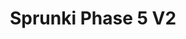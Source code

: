 ---
slug: sprunki-phase-5-v2-1833
title: Sprunki Phase 5 V2
description: "Sprunki Phase 5 V2 is an exciting online game. Play for free directly in your browser!"
icon: /images/popular_mods/Sprunki Phase 5 V2.png
url: https://wowtbc.net/sprunkin/phase5v2/index.html
previewImage: /images/popular_mods/Sprunki Phase 5 V2.png
type: popular mods

# SEO配置
seo:
  title: "Sprunki Phase 5 V2 - Play Free Online Game | Fun Browser Games"
  description: "Sprunki Phase 5 V2 - Play this fun online game for free in your browser. No download required!"
  ogImage: "/images/popular_mods/Sprunki Phase 5 V2.png"
  keywords: "sprunki-phase-5-v2-1833, online game, browser game, free game, popular mods game, play online"

videoUrls:
  - https://www.youtube.com/embed/example1
  - https://www.youtube.com/embed/example2

whyPlay:
  title: "Why Play Sprunki Phase 5 V2?"
  items:
    - "Immersive Gameplay: Sprunki Phase 5 V2 offers an engaging and immersive gaming experience that will keep you entertained for hours"
    - "Challenging Levels: Test your skills with increasingly difficult challenges and obstacles"
    - "Beautiful Graphics: Enjoy stunning visuals and smooth animations that bring the game world to life"
    - "Regular Updates: New content and features are added regularly to keep the game fresh and exciting"
    - "Free to Play: Experience all the fun without spending a penny"
    - "Community Features: Connect with other players, share strategies, and compete for high scores"
    - "Cross-Platform: Play on any device with a web browser, no downloads required"

features:
  title: "Key Features of Sprunki Phase 5 V2"
  image: "/images/popular_mods/Sprunki Phase 5 V2.png"
  items:
    - "Intuitive Controls: Easy to learn controls make Sprunki Phase 5 V2 accessible for players of all skill levels"
    - "Multiple Game Modes: Enjoy various gameplay options that provide different challenges and experiences"
    - "Character Customization: Personalize your gaming experience with unique characters and items"
    - "Achievement System: Complete special tasks to earn rewards and recognition"
    - "Leaderboards: Compete with players worldwide and see who can achieve the highest scores"

characteristics:
  title: "Game Characteristics"
  image: "/images/popular_mods/Sprunki Phase 5 V2.png"
  items:
    - "Genre: Popular mods game with elements of strategy and skill"
    - "Difficulty: Suitable for both casual gamers and those seeking a challenge"
    - "Play Time: Quick sessions or extended gameplay, depending on your preference"
    - "Art Style: Vibrant and engaging visuals that enhance the gaming experience"
    - "Sound Design: Immersive audio that complements the gameplay perfectly"

info: "Sprunki Phase 5 V2 is an exciting online game that offers players a unique and engaging gaming experience. With its intuitive controls, stunning visuals, and challenging gameplay, Sprunki Phase 5 V2 provides hours of entertainment for players of all ages and skill levels. Whether you're looking for a quick gaming session during a break or an extended play session, Sprunki Phase 5 V2 delivers an immersive experience that will keep you coming back for more. The game features multiple levels of increasing difficulty, ensuring that players are constantly challenged as they progress. With regular updates adding new content and features, Sprunki Phase 5 V2 remains fresh and exciting, providing endless entertainment options for its growing community of players."

howToPlayIntro: "Welcome to Sprunki Phase 5 V2! This guide will walk you through the basics and help you master the game. Whether you're a beginner or looking to improve your skills, these tips and instructions will enhance your gaming experience."

howToPlaySteps:
  - title: "Getting Started"
    description: "Begin your Sprunki Phase 5 V2 adventure by familiarizing yourself with the controls. Use your keyboard or mouse to navigate through the game interface. The tutorial will guide you through the basic mechanics and help you understand the objectives."
  - title: "Understanding the Objectives"
    description: "In Sprunki Phase 5 V2, your main goal is to progress through levels by completing specific objectives. Each level presents unique challenges that require different strategies and approaches."
  - title: "Mastering the Controls"
    description: "Practice using the controls to improve your precision and reaction time. Sprunki Phase 5 V2 requires quick reflexes and strategic thinking to overcome obstacles and defeat opponents."
  - title: "Utilizing Power-ups"
    description: "Collect power-ups throughout the game to enhance your abilities and overcome difficult challenges. Each power-up offers unique advantages that can be crucial for success."
  - title: "Developing Strategies"
    description: "As you progress in Sprunki Phase 5 V2, develop effective strategies for different scenarios. Analyze patterns, anticipate challenges, and adapt your approach to maximize your performance."

faq:
  title: "Frequently Asked Questions about Sprunki Phase 5 V2"
  items:
    - question: "Is Sprunki Phase 5 V2 free to play?"
      answer: "Yes, Sprunki Phase 5 V2 is completely free to play directly in your web browser. No downloads or purchases are required to enjoy the full game experience."
    - question: "Can I play Sprunki Phase 5 V2 on mobile devices?"
      answer: "Yes, Sprunki Phase 5 V2 is optimized for both desktop and mobile play. You can enjoy the game on any device with a web browser and internet connection."
    - question: "Are there any in-game purchases?"
      answer: "While Sprunki Phase 5 V2 is free to play, there may be optional in-game purchases available for cosmetic items or additional features that don't affect core gameplay."
    - question: "How often is Sprunki Phase 5 V2 updated?"
      answer: "The developers regularly update Sprunki Phase 5 V2 with new content, features, and improvements based on player feedback and game performance."
    - question: "Can I play Sprunki Phase 5 V2 offline?"
      answer: "Currently, Sprunki Phase 5 V2 requires an internet connection to play as it's a browser-based online game."
    - question: "Is Sprunki Phase 5 V2 suitable for children?"
      answer: "Yes, Sprunki Phase 5 V2 is designed to be family-friendly and suitable for players of all ages."
    - question: "How do I report bugs or issues?"
      answer: "If you encounter any problems while playing Sprunki Phase 5 V2, you can report them through the game's support page or contact the developers directly through their website."
    - question: "Still Have Questions?"
      answer: "If you have additional questions about Sprunki Phase 5 V2 that aren't covered in this FAQ, please visit our support center or contact our customer service team for assistance."
---
